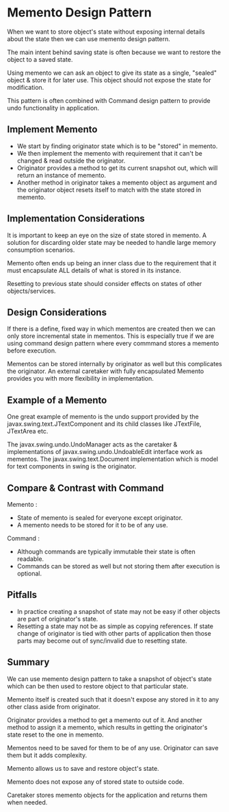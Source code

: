 # Memento Design Pattern

When we want to store object's state without exposing internal details about the state then we can use memento design
pattern.

The main intent behind saving state is often because we want to restore the object to a saved state.

Using memento we can ask an object to give its state as a single, "sealed" object & store it for later use.
This object should not expose the state for modification.

This pattern is often combined with Command design pattern to provide undo functionality in application.

## Implement Memento

- We start by finding originator state which is to be "stored" in memento.
- We then implement the memento with requirement that it can't be changed & read outside the originator.
- Originator provides a method to get its current snapshot out, which will return an instance of memento.
- Another method in originator takes a memento object as argument and the originator object resets itself to match with
  the state stored in memento.

## Implementation Considerations

It is important to keep an eye on the size of state stored in memento. A solution for discarding older state may be
needed to handle large memory consumption scenarios.

Memento often ends up being an inner class due to the requirement that it must encapsulate ALL details of what is stored
in its instance.

Resetting to previous state should consider effects on states of other objects/services.

## Design Considerations

If there is a define, fixed way in which mementos are created then we can only store incremental state in mementos. This
is especially true if we are using command design pattern where every commmand stores a memento before execution.

Mementos can be stored internally by originator as well but this complicates the originator. An external caretaker with
fully encapsulated Memento provides you with more flexibility in implementation.

## Example of a Memento

One great example of memento is the undo support provided by the javax.swing.text.JTextComponent and its child classes
like JTextFile, JTextArea etc.

The javax.swing.undo.UndoManager acts as the caretaker & implementations of javax.swing.undo.UndoableEdit interface work
as mementos.
The javax.swing.text.Document implementation which is model for text components in swing is the originator.

## Compare & Contrast with Command

Memento :

- State of memento is sealed for everyone except originator.
- A memento needs to be stored for it to be of any use.

Command :

- Although commands are typically immutable their state is often readable.
- Commands can be stored as well but not storing them after execution is optional.

## Pitfalls

- In practice creating a snapshot of state may not be easy if other objects are part of originator's state.
- Resetting a state may not be as simple as copying references. If state change of originator is tied with other parts
  of
  application then those parts may become out of sync/invalid due to resetting state.

## Summary

We can use memento design pattern to take a snapshot of object's state which can be then used to restore object to that
particular state.

Memento itself is created such that it doesn't expose any stored in it to any other class aside from originator.

Originator provides a method to get a memento out of it. And another method to assign it a memento, which results in
getting the originator's state reset to the one in memento.

Mementos need to be saved for them to be of any use. Originator can save them but it adds complexity.

Memento allows us to save and restore object's state.

Memento does not expose any of stored state to outside code.

Caretaker stores memento objects for the application and returns them when needed.